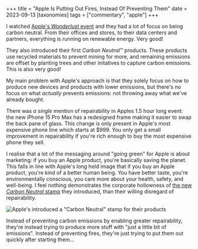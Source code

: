+++
title = "Apple Is Putting Out Fires, Instead Of Preventing Them"
date = 2023-09-13
[taxonomies]
tags = ["commentary", "apple"]
+++

I watched [Apple's _Wonderlust_ event](https://www.youtube.com/watch?v=ZiP1l7jlIIA&pp=ygUFYXBwbGU%3D) and they had a lot of focus on being carbon neutral. From their offices and stores, to their data centers and partners, everything is running on renewable energy. Very good!

They also introduced their first _Carbon Neutral_&trade; products. These products use recycled materials to prevent mining for more, and remaining emissions are offset by planting trees and other initatives to capture carbon emissions. This is also very good!

My main problem with Apple's approach is that they solely focus on how to produce new devices and products with lower emissions, but there's no focus on what _actually_ prevents emissions: not throwing away what we've already bought.

There was _a single_ mention of repairability in Apples 1.5 hour long event: the new iPhone 15 Pro Max has a redesigned frame making it easier to swap the back pane of glass. This change is only present in Apple's most expensive phone line which starts at $999. You only get a small improvement in repairability if you're rich enough to buy the most expensive phone they sell.

I realise that a lot of the messaging around "going green" for Apple is about marketing: if you buy an Apple product, you're basically saving the planet. This falls in line with Apple's long held image that if you buy an Apple product, you're kind of a better human being. You have better taste, you're environmentally conscious, you care more about your health, safety, and well-being. I feel nothing demonstrates the corporate hollowness of [the new _Carbon Neutral_ stamp](https://archive.ph/bRgl3) they introduced, than their willing disregard of repairability.

![Apple's introduced a "Carbon Neutral" stamp for their products](/images/apple-carbon-neutral.png)

Instead of preventing carbon emissions by enabling greater repairability, they're instead trying to produce more stuff with  "just a little bit of emissions". Instead of preventing fires, they're just trying to put them out quickly after starting them...

